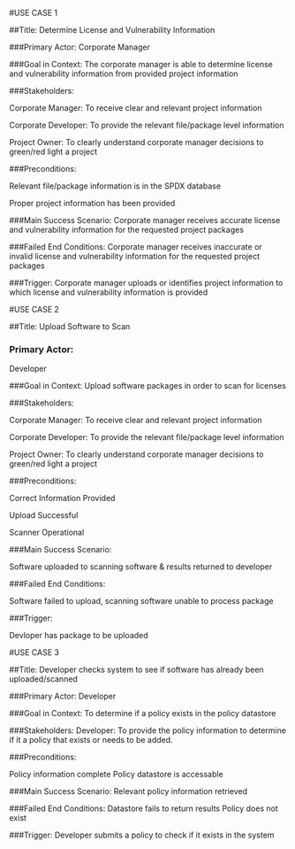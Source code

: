 #USE CASE 1

##Title: Determine License and Vulnerability Information 

###Primary Actor:
Corporate Manager

###Goal in Context:
The corporate manager is able to determine license and vulnerability 
information from provided project information

###Stakeholders: 

Corporate Manager: To receive clear and relevant project information

Corporate Developer: To provide the relevant file/package level information 

Project Owner: To clearly understand corporate manager decisions to green/red light a project 

###Preconditions: 

Relevant file/package information is in the SPDX database

Proper project information has been provided  

###Main Success Scenario:
Corporate manager receives accurate license and vulnerability 
information for the requested project packages

###Failed End Conditions:
Corporate manager receives inaccurate or invalid license and 
vulnerability information for the requested project packages

###Trigger: 
Corporate manager uploads or identifies project information to which license and 
vulnerability information is provided

#USE CASE 2

##Title: Upload Software to Scan

### Primary Actor:
Developer

###Goal in Context:
Upload software packages in order to scan for licenses

###Stakeholders:

Corporate Manager: To receive clear and relevant project information

Corporate Developer: To provide the relevant file/package level information 

Project Owner: To clearly understand corporate manager decisions to green/red light a project

###Preconditions:

Correct Information Provided

Upload Successful

Scanner Operational

###Main Success Scenario:

Software uploaded to scanning software & results returned to developer

###Failed End Conditions:

Software failed to upload, scanning software unable to process package

###Trigger:

Devloper has package to be uploaded

#USE CASE 3

##Title: Developer checks system to see if software has already been uploaded/scanned

###Primary Actor:
Developer

###Goal in Context: 
To determine if a policy exists in the policy datastore

###Stakeholders:
Developer: To provide the policy information to determine if it a policy that exists or needs to be added.

###Preconditions:

Policy information complete
Policy datastore is accessable

###Main Success Scenario:
Relevant policy information retrieved

###Failed End Conditions:
Datastore fails to return results
Policy does not exist

###Trigger:
Developer submits a policy to check if it exists in the system

